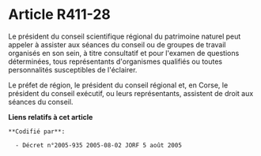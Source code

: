 # Article R411-28

Le président du conseil scientifique régional du patrimoine naturel peut appeler à assister aux séances du conseil ou de
groupes de travail organisés en son sein, à titre consultatif et pour l'examen de questions déterminées, tous représentants
d'organismes qualifiés ou toutes personnalités susceptibles de l'éclairer.

Le préfet de région, le président du conseil régional et, en Corse, le président du conseil exécutif, ou leurs représentants,
assistent de droit aux séances du conseil.

**Liens relatifs à cet article**

	**Codifié par**:

	  - Décret n°2005-935 2005-08-02 JORF 5 août 2005
